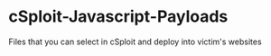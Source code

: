 # cSploit-Javascript-Payloads
Files that you can select in cSploit and deploy into victim's websites
